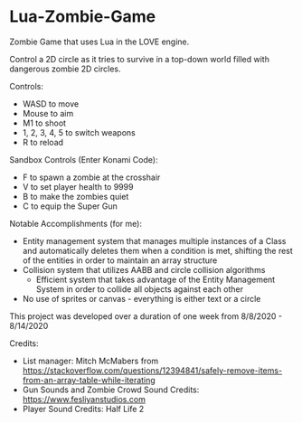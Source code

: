 # Lua-Zombie-Game
Zombie Game that uses Lua in the LOVE engine.

Control a 2D circle as it tries to survive in a top-down world filled with dangerous zombie 2D circles.

Controls:
* WASD to move
* Mouse to aim
* M1 to shoot
* 1, 2, 3, 4, 5 to switch weapons
* R to reload

Sandbox Controls (Enter Konami Code):
* F to spawn a zombie at the crosshair
* V to set player health to 9999
* B to make the zombies quiet
* C to equip the Super Gun

Notable Accomplishments (for me):
* Entity management system that manages multiple instances of a Class and automatically deletes them when a condition is met, shifting the rest of the entities in order to maintain an array structure
* Collision system that utilizes AABB and circle collision algorithms
  * Efficient system that takes advantage of the Entity Management System in order to collide all objects against each other
* No use of sprites or canvas - everything is either text or a circle

This project was developed over a duration of one week from 8/8/2020 - 8/14/2020

Credits:
* List manager: Mitch McMabers from https://stackoverflow.com/questions/12394841/safely-remove-items-from-an-array-table-while-iterating
* Gun Sounds and Zombie Crowd Sound Credits: https://www.fesliyanstudios.com
* Player Sound Credits: Half Life 2
